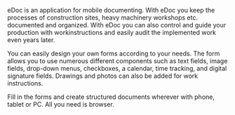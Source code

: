 eDoc is an application for mobile documenting. With eDoc you keep the processes of construction sites, heavy machinery workshops etc. documented and organized. With eDoc you can also control and guide your production with workinstructions and easily audit the implemented work even years later.

You can easily design your own forms according to your needs. The form allows you to use numerous different components such as text fields, image fields, drop-down menus, checkboxes, a calendar, time tracking, and digital signature fields. Drawings and photos can also be added for work instructions.

Fill in the forms and create structured documents wherever with phone, tablet or PC. All you need is browser.
